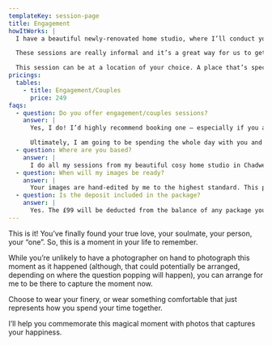 ```yaml
---
templateKey: session-page
title: Engagement
howItWorks: |
  I have a beautiful newly-renovated home studio, where I’ll conduct your session. 

  These sessions are really informal and it’s a great way for us to get to know each other more. You’ll see how I work, and I’ll get a feel for your personalities and what your day will be like. There is nothing worse than feeling awkward or not vibing with your photographer. I’ll be spending the whole of your big day day with you and it’s your most important day. So, I want to be your friend. I want you to feel happy, safe and comfortable with me – that’s when we get the best photos!

  This session can be at a location of your choice. A place that’s special and important to you both, such as where you first met or got engaged.
pricings:
  tables:
    - title: Engagement/Couples
      price: 249
faqs:
  - question: Do you offer engagement/couples sessions?
    answer: |
      Yes, I do! I’d highly recommend booking one – especially if you are people who don’t really feel confident in front of the camera. These sessions are really informal and it’s a great way for us all to get to know each other more. You’ll see how I work and I can get a feel for your personalities and what your big day will be like. There is nothing worse than feeling awkward or not vibing with your photographer. 

      Ultimately, I am going to be spending the whole day with you and it’s your most important day. So, I want to be your friend. I want you to feel happy, safe and comfortable with me, because that’s when we get the best photos. This session can be at a location of your choice, at a place that’s special and important to you both, for example where you first met or got engaged.
  - question: Where are you based?
    answer: |
      I do all my sessions from my beautiful cosy home studio in Chadwell Heath in Essex. I will give my address before you are due to arrive. For family, maternity and engagement sessions these can also take place at a chosen local location or country park.
  - question: When will my images be ready?
    answer: |
      Your images are hand-edited by me to the highest standard. This process takes around 10 days. Once your gallery is ready, you will be invited back to the studio for a private viewing session where you’ll choose your favourite images and what you’d like to purchase. Final payment is made on this day. 
  - question: Is the deposit included in the package?
    answer: |
      Yes. The £99 will be deducted from the balance of any package you choose.
---
```

This is it! You’ve finally found your true love, your soulmate, your person, your “one”.
So, this is a moment in your life to remember.

While you’re unlikely to have a photographer on hand to photograph this moment as it
happened (although, that could potentially be arranged, depending on where the question
popping will happen), you can arrange for me to be there to capture the moment now.

Choose to wear your finery, or wear something comfortable that just represents how you
spend your time together.

I’ll help you commemorate this magical moment with photos that captures your happiness.